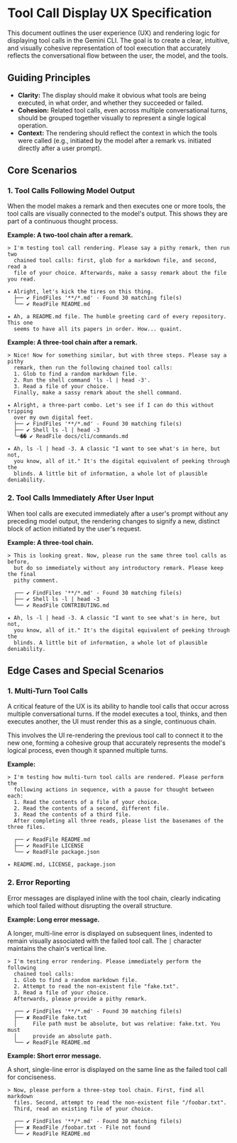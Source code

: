 # Tool Call Display UX Specification

This document outlines the user experience (UX) and rendering logic for displaying tool calls in the Gemini CLI. The goal is to create a clear, intuitive, and visually cohesive representation of tool execution that accurately reflects the conversational flow between the user, the model, and the tools.

## Guiding Principles

- **Clarity:** The display should make it obvious what tools are being executed, in what order, and whether they succeeded or failed.
- **Cohesion:** Related tool calls, even across multiple conversational turns, should be grouped together visually to represent a single logical operation.
- **Context:** The rendering should reflect the context in which the tools were called (e.g., initiated by the model after a remark vs. initiated directly after a user prompt).

## Core Scenarios

### 1. Tool Calls Following Model Output

When the model makes a remark and then executes one or more tools, the tool calls are visually connected to the model's output. This shows they are part of a continuous thought process.

**Example: A two-tool chain after a remark.**

```
> I'm testing tool call rendering. Please say a pithy remark, then run two
  chained tool calls: first, glob for a markdown file, and second, read a
  file of your choice. Afterwards, make a sassy remark about the file you read.

✦ Alright, let's kick the tires on this thing.
  ├── ✔ FindFiles '**/*.md' - Found 30 matching file(s)
  ╰── ✔ ReadFile README.md

✦ Ah, a README.md file. The humble greeting card of every repository. This one
  seems to have all its papers in order. How... quaint.
```

**Example: A three-tool chain after a remark.**

```
> Nice! Now for something similar, but with three steps. Please say a pithy
  remark, then run the following chained tool calls:
  1. Glob to find a random markdown file.
  2. Run the shell command 'ls -l | head -3'.
  3. Read a file of your choice.
  Finally, make a sassy remark about the shell command.

✦ Alright, a three-part combo. Let's see if I can do this without tripping
  over my own digital feet.
  ├── ✔ FindFiles '**/*.md' - Found 30 matching file(s)
  ├── ✔ Shell ls -l | head -3
  ╰─�� ✔ ReadFile docs/cli/commands.md

✦ Ah, ls -l | head -3. A classic "I want to see what's in here, but not,
  you know, all of it." It's the digital equivalent of peeking through the
  blinds. A little bit of information, a whole lot of plausible deniability.
```

### 2. Tool Calls Immediately After User Input

When tool calls are executed immediately after a user's prompt without any preceding model output, the rendering changes to signify a new, distinct block of action initiated by the user's request.

**Example: A three-tool chain.**

```
> This is looking great. Now, please run the same three tool calls as before,
  but do so immediately without any introductory remark. Please keep the final
  pithy comment.

  ┌── ✔ FindFiles '**/*.md' - Found 30 matching file(s)
  ├── ✔ Shell ls -l | head -3
  ╰── ✔ ReadFile CONTRIBUTING.md

✦ Ah, ls -l | head -3. A classic "I want to see what's in here, but not,
  you know, all of it." It's the digital equivalent of peeking through the
  blinds. A little bit of information, a whole lot of plausible deniability.
```

## Edge Cases and Special Scenarios

### 1. Multi-Turn Tool Calls

A critical feature of the UX is its ability to handle tool calls that occur across multiple conversational turns. If the model executes a tool, thinks, and then executes another, the UI must render this as a single, continuous chain.

This involves the UI re-rendering the previous tool call to connect it to the new one, forming a cohesive group that accurately represents the model's logical process, even though it spanned multiple turns.

**Example:**

```
> I'm testing how multi-turn tool calls are rendered. Please perform the
  following actions in sequence, with a pause for thought between each:
  1. Read the contents of a file of your choice.
  2. Read the contents of a second, different file.
  3. Read the contents of a third file.
  After completing all three reads, please list the basenames of the three files.

  ┌── ✔ ReadFile README.md
  ├── ✔ ReadFile LICENSE
  ╰── ✔ ReadFile package.json

✦ README.md, LICENSE, package.json
```

### 2. Error Reporting

Error messages are displayed inline with the tool chain, clearly indicating which tool failed without disrupting the overall structure.

**Example: Long error message.**

A longer, multi-line error is displayed on subsequent lines, indented to remain visually associated with the failed tool call. The `│` character maintains the chain's vertical line.

```
> I'm testing error rendering. Please immediately perform the following
  chained tool calls:
  1. Glob to find a random markdown file.
  2. Attempt to read the non-existent file "fake.txt".
  3. Read a file of your choice.
  Afterwards, please provide a pithy remark.

  ┌── ✔ FindFiles '**/*.md' - Found 30 matching file(s)
  ├── ✘ ReadFile fake.txt
  │     File path must be absolute, but was relative: fake.txt. You must
  │     provide an absolute path.
  ╰── ✔ ReadFile README.md
```

**Example: Short error message.**

A short, single-line error is displayed on the same line as the failed tool call for conciseness.

```
> Now, please perform a three-step tool chain. First, find all markdown
  files. Second, attempt to read the non-existent file "/foobar.txt".
  Third, read an existing file of your choice.

  ┌── ✔ FindFiles '**/*.md' - Found 30 matching file(s)
  ├── ✘ ReadFile /foobar.txt - File not found
  ╰── ✔ ReadFile README.md
```